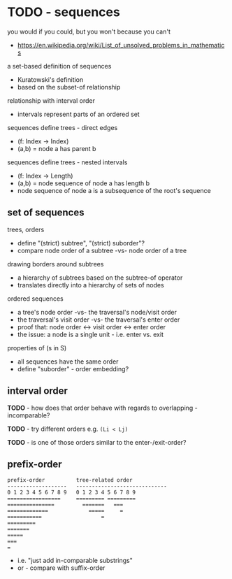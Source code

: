 
<!-- ======================================================================= -->
# TODO - sequences

you would if you could, but you won't because you can't
- https://en.wikipedia.org/wiki/List_of_unsolved_problems_in_mathematics

a set-based definition of sequences
- Kuratowski's definition
- based on the subset-of relationship

relationship with interval order
- intervals represent parts of an ordered set

sequences define trees - direct edges
- (f: Index -> Index)
- (a,b) = node a has parent b

sequences define trees - nested intervals
- (f: Index -> Length)
- (a,b) = node sequence of node a has length b
- node sequence of node a is a subsequence of the root's sequence

<!-- ======================================================================= -->
## set of sequences

trees, orders
- define "(strict) subtree", "(strict) suborder"?
- compare node order of a subtree -vs- node order of a tree

drawing borders around subtrees
- a hierarchy of subtrees based on the subtree-of operator
- translates directly into a hierarchy of sets of nodes

ordered sequences
- a tree's node order -vs- the traversal's node/visit order
- the traversal's visit order -vs- the traversal's enter order
- proof that: node order <-> visit order <-> enter order
- the issue: a node is a single unit - i.e. enter vs. exit

properties of (s in S)
- all sequences have the same order
- define "suborder" - order embedding?

<!-- ======================================================================= -->
## interval order

**TODO** -
how does that order behave with regards to overlapping - incomparable?

**TODO** -
try different orders e.g. `(Li < Lj)`

**TODO** -
is one of those orders similar to the enter-/exit-order?

<!-- ======================================================================= -->
## prefix-order

```
prefix-order          tree-related order
-------------------   -----------------------------
0 1 2 3 4 5 6 7 8 9   0 1 2 3 4 5 6 7 8 9
=================     ========= =========
===============         =======   ===
=============             =====     =
===========                   =
=========
=======
=====
===
=
```

* i.e. "just add in-comparable substrings"
* or - compare with suffix-order

